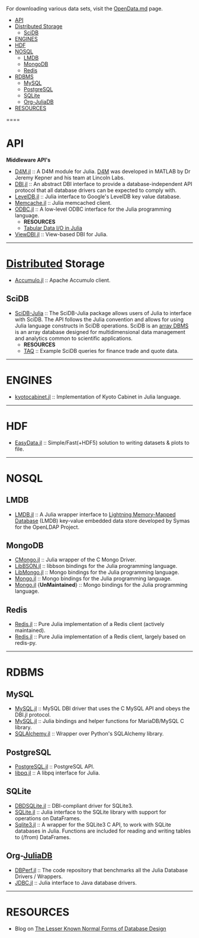 For downloading various data sets, visit the [OpenData.md](https://github.com/svaksha/Julia.jl/blob/master/OpenData.md) page.

+ [API](#api)
+ [Distributed Storage](#distributed-storage)
   + [SciDB](#scidb)
+ [ENGINES](#engines)
+ [HDF](#hdf)
+ [NOSQL](#nosql)
   + [LMDB](#lmdb)
   + [MongoDB](#mongodb) 
   + [Redis](#redis)
+ [RDBMS](#rdbms)
   + [MySQL](#mysql)
   + [PostgreSQL](#postgresql)
   + [SQLite](#sqlite)
   + [Org-JuliaDB](#org-juliadb)
+ [RESOURCES](#resources)

====

# API
**Middleware API's**
+ [D4M.jl](https://github.com/achen12/D4M.jl) :: A D4M module for Julia. [D4M](http://www.mit.edu/~kepner/D4M/) was developed in MATLAB by Dr Jeremy Kepner and his team at Lincoln Labs.
+ [DBI.jl](https://github.com/johnmyleswhite/DBI.jl) :: An abstract DBI interface to provide a database-independent API protocol that all database drivers can be expected to comply with.
+ [LevelDB.jl](https://github.com/jerryzhenleicai/LevelDB.jl) :: Julia interface to Google's LevelDB key value database.
+ [Memcache.jl](https://github.com/tanmaykm/Memcache.jl) :: Julia memcached client.
+ [ODBC.jl](https://github.com/quinnj/ODBC.jl) :: A low-level ODBC interface for the Julia programming language.
   + __RESOURCES__
   + [Tabular Data I/O in Julia](http://randyzwitch.com/julia-import-data/)
+ [ViewDBI.jl](https://github.com/kmsquire/ViewDBI.jl) :: View-based DBI for Julia.

----

# [Distributed](https://en.wikipedia.org/wiki/Category:Distributed_data_stores) Storage
+ [Accumulo.jl](https://github.com/JuliaDB/Accumulo.jl) :: Apache Accumulo client. 

## SciDB 
+ [SciDB-Julia](https://github.com/Paradigm4/SciDB-Julia) :: The SciDB-Julia package allows users of Julia to interface with SciDB. The API follows the Julia convention and allows for using Julia language constructs in SciDB operations. SciDB is an [array DBMS](http://en.wikipedia.org/wiki/Array_DBMS) is an array database designed for multidimensional data management and analytics common to scientific applications.
   + __RESOURCES__
   + [TAQ](https://github.com/Paradigm4/TAQ) :: Example SciDB queries for finance trade and quote data.

----

# ENGINES
+ [kyotocabinet.jl](https://github.com/tuzzeg/kyotocabinet.jl) :: Implementation of Kyoto Cabinet in Julia language.

----

# HDF
+ [EasyData.jl](https://github.com/ma-laforge/EasyData.jl) :: Simple/Fast(+HDF5) solution to writing datasets & plots to file.

----

# NOSQL

## LMDB
+ [LMDB.jl](https://github.com/wildart/LMDB.jl) :: A Julia wrapper interface to [Lightning Memory-Mapped Database](http://symas.com/mdb/) (LMDB) key-value embedded data store developed by Symas for the OpenLDAP Project. 

## MongoDB 
+ [CMongo.jl](https://github.com/tenthdimension/CMongo.jl) :: Julia wrapper of the C Mongo Driver.
+ [LibBSON.jl](https://github.com/pzion/LibBSON.jl) :: libbson bindings for the Julia programming language.
+ [LibMongo.jl](https://github.com/pzion/LibMongo.jl) :: Mongo bindings for the Julia programming language.
+ [Mongo.jl](https://github.com/pzion/Mongo.jl) :: Mongo bindings for the Julia programming language.
+ [Mongo.jl](https://github.com/Lytol/Mongo.jl) {__UnMaintained__} :: Mongo bindings for the Julia programming language.

## Redis
+ [Redis.jl](https://github.com/jkaye2012/Redis.jl) :: Pure Julia implementation of a Redis client (actively maintained).
+ [Redis.jl](https://github.com/msainz/Redis.jl) :: Pure Julia implementation of a Redis client, largely based on redis-py.
 
----

# RDBMS
## MySQL
+ [MySQL.jl](https://github.com/johnmyleswhite/MySQL.jl) :: MySQL DBI driver that uses the C MySQL API and obeys the DBI.jl protocol.
+ [MySQL.jl](https://github.com/JuliaComputing/MySQL.jl) :: Julia bindings and helper functions for MariaDB/MySQL C library. 
+ [SQLAlchemy.jl](https://github.com/malmaud/SQLAlchemy.jl) :: Wrapper over Python's SQLAlchemy library. 

## PostgreSQL
+ [PostgreSQL.jl](https://github.com/JuliaDB/PostgreSQL.jl) :: PostgreSQL API.
+ [libpq.jl](https://github.com/iamed2/libpq.jl) :: A libpq interface for Julia.

## SQLite
+ [DBDSQLite.jl](https://github.com/JuliaDB/DBDSQLite.jl) :: DBI-compliant driver for SQLite3.
+ [SQLite.jl](https://github.com/quinnj/SQLite.jl) :: Julia interface to the SQLite library with support for operations on DataFrames.
+ [Sqlite3.jl](https://github.com/PeetV/Sqlite3.jl) :: A wrapper for the SQLite3 C API, to work with SQLite databases in Julia. Functions are included for reading and writing tables to (/from) DataFrames.

## Org-[JuliaDB](https://github.com/JuliaDB)
+ [DBPerf.jl](https://github.com/JuliaDB/DBPerf.jl) :: The code repository that benchmarks all the Julia Database Drivers / Wrappers.
+ [JDBC.jl](https://github.com/JuliaDB/JDBC.jl) :: Julia interface to Java database drivers.

----

# RESOURCES
+ Blog on [The Lesser Known Normal Forms of Database Design](http://www.johnmyleswhite.com/notebook/2014/09/10/the-lesser-known-normal-forms/)
